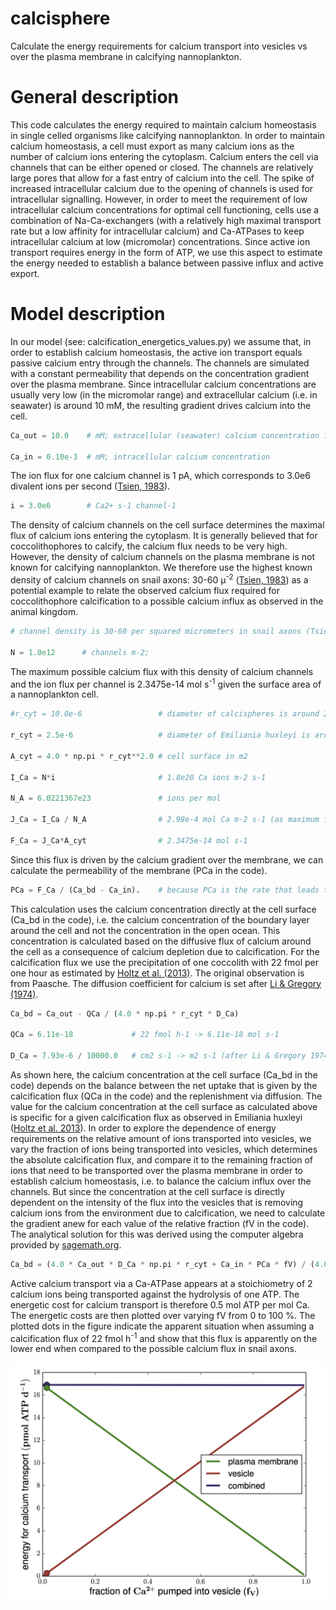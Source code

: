 # calcisphere
Calculate the energy requirements for calcium transport into vesicles vs over the 
plasma membrane in calcifying nannoplankton.

# General description
This code calculates the energy required to maintain calcium homeostasis in single 
celled organisms like calcifying nannoplankton. In order to maintain calcium 
homeostasis, a cell must export as many calcium ions as the number of calcium ions entering the cytoplasm. 
Calcium enters the cell via channels that can be either opened or closed. The 
channels are relatively large pores that allow for a fast entry of calcium into 
the cell. The spike of increased intracellular calcium due to the opening of channels 
is used for intracellular signalling. However, in order to meet the requirement of 
low intracellular calcium concentrations for optimal cell functioning, 
cells use a combination of Na-Ca-exchangers (with a relatively high maximal 
transport rate but a low affinity for intracellular calcium) and Ca-ATPases to keep intracellular 
calcium at low (micromolar) concentrations. Since active ion transport requires energy 
in the form of ATP, we use this aspect to estimate the energy needed to establish a 
balance between passive influx and active export.

# Model description
In our model (see: calcification_energetics_values.py) we assume that, in order to establish calcium homeostasis, the active 
ion transport equals passive calcium entry through the channels. The channels are 
simulated with a constant permeability that depends on the concentration gradient over 
the plasma membrane. Since intracellular calcium concentrations are usually very low (in the 
micromolar range) and extracellular calcium (i.e. in seawater) is around 10 mM, the resulting gradient 
drives calcium into the cell.

```python
Ca_out = 10.0    # mM; extracellular (seawater) calcium concentration 10 mM=10e-3 mol L-1 

Ca_in = 0.10e-3  # mM; intracellular calcium concentration
```

The ion flux for one calcium channel is 1 pA, which corresponds to 3.0e6 divalent ions per second ([Tsien, 1983](https://www.annualreviews.org/doi/10.1146/annurev.ph.45.030183.002013)).

```python
i = 3.0e6        # Ca2+ s-1 channel-1
```

The density of calcium channels on the cell surface  determines the maximal flux 
of calcium ions entering the cytoplasm. It is generally believed that for coccolithophores 
to calcify, the calcium flux needs to be very high. However, the density of calcium 
channels on the plasma membrane is not known for calcifying nannoplankton. We 
therefore use the highest known density of calcium channels on snail axons: 30-60 &mu;<sup>-2</sup> ([Tsien, 1983](https://www.annualreviews.org/doi/10.1146/annurev.ph.45.030183.002013)) 
as a potential example to relate the observed calcium flux required for coccolithophore 
calcification to a possible calcium influx as observed in the animal kingdom.


```python
# channel density is 30-60 per squared micrometers in snail axons (Tsien 1983)

N = 1.0e12      # channels m-2; 
```

The maximum possible calcium flux with this density of calcium channels and the ion 
flux per channel is 2.3475e-14 mol s<sup>-1</sup> given the surface area of a nannoplankton cell.

```python
#r_cyt = 10.0e-6                 # diameter of calcispheres is around 20 micrometers

r_cyt = 2.5e-6                   # diameter of Emiliania huxleyi is around 5 micrometers (Harvey et al 2015)

A_cyt = 4.0 * np.pi * r_cyt**2.0 # cell surface in m2

I_Ca = N*i                       # 1.8e20 Ca ions m-2 s-1

N_A = 6.0221367e23               # ions per mol

J_Ca = I_Ca / N_A                # 2.98e-4 mol Ca m-2 s-1 (as maximum flux)

F_Ca = J_Ca*A_cyt                # 2.3475e-14 mol s-1
```

Since this flux is driven by the calcium gradient over the membrane, we can calculate 
the permeability of the membrane (PCa in the code).

```python
PCa = F_Ca / (Ca_bd - Ca_in).    # because PCa is the rate that leads to this flux given the ion gradient
```

This calculation uses the calcium concentration directly at the cell surface (Ca_bd in the code), 
i.e. the calcium concentration of the boundary layer around the cell and not the 
concentration in the open ocean. This concentration is calculated based on the 
diffusive flux of calcium around the cell as a consequence of calcium depletion 
due to calcification. For the calcification flux we use the precipitation of one 
coccolith with 22 fmol per one hour as estimated by [Holtz et al. (2013)](https://onlinelibrary.wiley.com/doi/full/10.1111/jpy.12052). The original 
observation is from Paasche. The diffusion coefficient for calcium is set after 
[Li & Gregory (1974)](https://www.sciencedirect.com/science/article/pii/0016703774901458).

```python
Ca_bd = Ca_out - QCa / (4.0 * np.pi * r_cyt * D_Ca)

QCa = 6.11e-18             # 22 fmol h-1 -> 6.11e-18 mol s-1

D_Ca = 7.93e-6 / 10000.0   # cm2 s-1 -> m2 s-1 (after Li & Gregory 1974)
```

As shown here, the calcium concentration at the cell surface (Ca_bd in the code) depends on 
the balance between the net uptake that is given by the calcification flux 
(QCa in the code) and the replenishment via diffusion. The value for the calcium concentration 
at the cell surface as calculated above is specific for a given 
calcification flux as observed in Emiliania huxleyi ([Holtz et al. 2013](https://onlinelibrary.wiley.com/doi/full/10.1111/jpy.12052)). In order 
to explore the dependence of energy requirements on the relative amount 
of ions transported into vesicles, we vary the fraction of ions being transported 
into vesicles, which determines the absolute calcification flux, and compare it to 
the remaining fraction of ions that need to be transported over the plasma membrane 
in order to establish calcium homeostasis, i.e. to balance the calcium influx over 
the channels. But since the concentration at the cell surface is directly dependent 
on the intensity of the flux into the vesicles that is removing calcium ions from 
the environment due to calcification, we need to calculate the gradient anew for 
each value of the relative fraction (fV in the code). The analytical solution for this was derived 
using the computer algebra provided by [sagemath.org](https://www.sagemath.org).

```python
Ca_bd = (4.0 * Ca_out * D_Ca * np.pi * r_cyt + Ca_in * PCa * fV) / (4.0 * D_Ca * np.pi * r_cyt + PCa * fV)
```

Active calcium transport via a Ca-ATPase appears at a stoichiometry of 2 calcium 
ions being transported against the hydrolysis of one ATP. The energetic cost 
for calcium transport is therefore 0.5 mol ATP per mol Ca. The energetic costs are 
then plotted over varying fV from 0 to 100 %. The plotted dots in the figure indicate the apparent 
situation when assuming a calcification flux of 22 fmol h<sup>-1</sup> and show that this flux 
is apparently on the lower end when compared to the possible calcium flux in snail axons.


<p align="center">
  <img src="SF8n.png" width="650">
</p>


